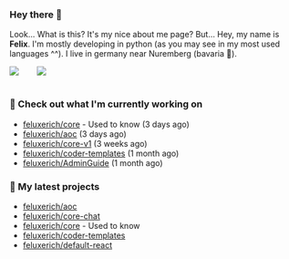 ### Hey there 👋

Look... What is this? It's my nice about me page? But... Hey, my name is **Felix**. I'm mostly developing in python (as you may see in my most used languages ^^). I live in germany near Nuremberg (bavaria :beers:).
<div style="display: flex; flex-direction: row">
<img align="left" style="margin-right: 1rem" src="https://github-readme-stats.vercel.app/api?username=Feluxerich&theme=dark&show_icons=true&count_private=true">
<img align="right" style="margin-left: 1rem" src="https://github-readme-stats.vercel.app/api/top-langs/?username=Feluxerich&theme=dark">
</div>
<br style="visibility: hidden; width: 100%" />

### :construction_worker: Check out what I'm currently working on

- [feluxerich/core](https://github.com/feluxerich/core) - Used to know (3 days ago)
- [feluxerich/aoc](https://github.com/feluxerich/aoc) (3 days ago)
- [feluxerich/core-v1](https://github.com/feluxerich/core-v1) (3 weeks ago)
- [feluxerich/coder-templates](https://github.com/feluxerich/coder-templates) (1 month ago)
- [feluxerich/AdminGuide](https://github.com/feluxerich/AdminGuide) (1 month ago)

### :seedling: My latest projects

- [feluxerich/aoc](https://github.com/feluxerich/aoc)
- [feluxerich/core-chat](https://github.com/feluxerich/core-chat)
- [feluxerich/core](https://github.com/feluxerich/core) - Used to know
- [feluxerich/coder-templates](https://github.com/feluxerich/coder-templates)
- [feluxerich/default-react](https://github.com/feluxerich/default-react)
